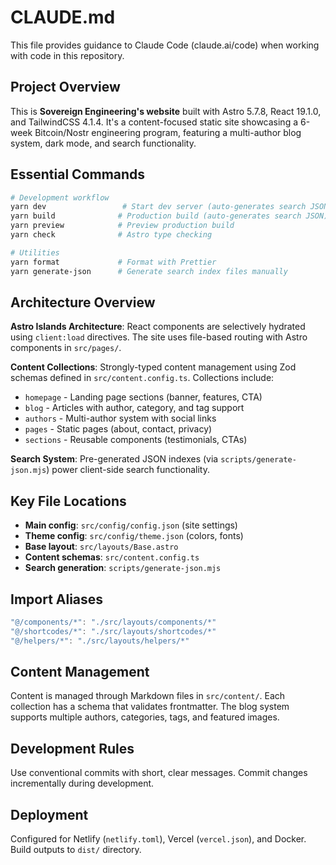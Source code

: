 # CLAUDE.md

This file provides guidance to Claude Code (claude.ai/code) when working with code in this repository.

## Project Overview

This is **Sovereign Engineering's website** built with Astro 5.7.8, React 19.1.0, and TailwindCSS 4.1.4. It's a content-focused static site showcasing a 6-week Bitcoin/Nostr engineering program, featuring a multi-author blog system, dark mode, and search functionality.

## Essential Commands

```bash
# Development workflow
yarn dev                 # Start dev server (auto-generates search JSON)
yarn build              # Production build (auto-generates search JSON)
yarn preview            # Preview production build
yarn check              # Astro type checking

# Utilities
yarn format             # Format with Prettier
yarn generate-json      # Generate search index files manually
```

## Architecture Overview

**Astro Islands Architecture**: React components are selectively hydrated using `client:load` directives. The site uses file-based routing with Astro components in `src/pages/`.

**Content Collections**: Strongly-typed content management using Zod schemas defined in `src/content.config.ts`. Collections include:
- `homepage` - Landing page sections (banner, features, CTA)
- `blog` - Articles with author, category, and tag support
- `authors` - Multi-author system with social links
- `pages` - Static pages (about, contact, privacy)
- `sections` - Reusable components (testimonials, CTAs)

**Search System**: Pre-generated JSON indexes (via `scripts/generate-json.mjs`) power client-side search functionality.

## Key File Locations

- **Main config**: `src/config/config.json` (site settings)
- **Theme config**: `src/config/theme.json` (colors, fonts)
- **Base layout**: `src/layouts/Base.astro`
- **Content schemas**: `src/content.config.ts`
- **Search generation**: `scripts/generate-json.mjs`

## Import Aliases

```typescript
"@/components/*": "./src/layouts/components/*"
"@/shortcodes/*": "./src/layouts/shortcodes/*"
"@/helpers/*": "./src/layouts/helpers/*"
```

## Content Management

Content is managed through Markdown files in `src/content/`. Each collection has a schema that validates frontmatter. The blog system supports multiple authors, categories, tags, and featured images.

## Development Rules

Use conventional commits with short, clear messages. Commit changes incrementally during development.

## Deployment

Configured for Netlify (`netlify.toml`), Vercel (`vercel.json`), and Docker. Build outputs to `dist/` directory.